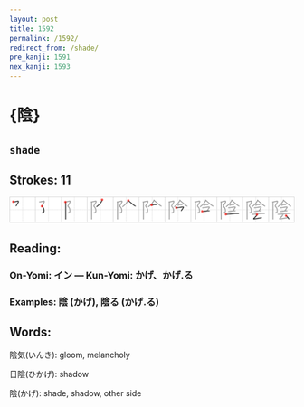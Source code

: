 ```yaml
---
layout: post
title: 1592
permalink: /1592/
redirect_from: /shade/
pre_kanji: 1591
nex_kanji: 1593
---
```


# {陰}

## `shade`

## Strokes: 11

<div class="stroke"><img src="../images/E999B0.png" /></div>

## Reading:

### On-Yomi: イン &mdash; Kun-Yomi: かげ、かげ.る

### Examples: 陰 (かげ), 陰る (かげ.る)

## Words:

陰気(いんき): gloom, melancholy

日陰(ひかげ): shadow

陰(かげ): shade, shadow, other side
